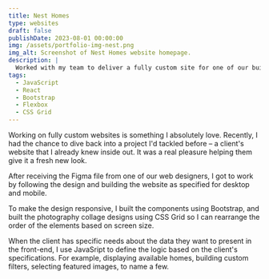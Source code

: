 ```yaml
---
title: Nest Homes
type: websites
draft: false
publishDate: 2023-08-01 00:00:00
img: /assets/portfolio-img-nest.png
img_alt: Screenshot of Nest Homes website homepage.
description: |
  Worked with my team to deliver a fully custom site for one of our builder clients in North Carolina.
tags:
  - JavaScript
  - React
  - Bootstrap
  - Flexbox
  - CSS Grid
---
```


<span class="text-[23px] font-light">Working on fully custom websites is something I absolutely love. Recently, I had the chance to dive back into a project I'd tackled before – a client's website that I already knew inside out. It was a real pleasure helping them give it a fresh new look.</span>

After receiving the Figma file from one of our web designers, I got to work by following the design and building the website as specified for desktop and mobile.

To make the design responsive, I built the components using Bootstrap, and built the photography collage designs using CSS Grid so I can rearrange the order of the elements based on screen size.

When the client has specific needs about the data they want to present in the front-end, I use JavaSript to define the logic based on the client's specifications. For example, displaying available homes, building custom filters, selecting featured images, to name a few.


